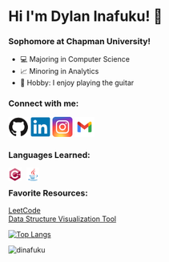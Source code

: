 # Hi I'm Dylan Inafuku! 👋 

### Sophomore at Chapman University!

- 💻 Majoring in Computer Science
- 📈 Minoring in Analytics
- 🎵 Hobby: I enjoy playing the guitar

### Connect with me:

[<img src='https://github.com/devicons/devicon/blob/master/icons/github/github-original.svg' alt='github' height='40'>](https://github.com/dinafuku)
[<img src='https://github.com/devicons/devicon/blob/master/icons/linkedin/linkedin-original.svg' alt='linkedin' height='40'>](www.linkedin.com/in/dylan-inafuku/)
[<img src='https://github.com/edent/SuperTinyIcons/blob/master/images/svg/instagram.svg' alt='instagram' height='40'>](https://www.instagram.com/dylan_inafuku)
[<img src='https://github.com/edent/SuperTinyIcons/blob/master/images/svg/gmail.svg' alt='gmail' height='40'>](mailto:dinafuku808@gmail.com)

### Languages Learned:

[<img align="left" alt="cplusplus" width="26px" src="https://github.com/devicons/devicon/blob/master/icons/cplusplus/cplusplus-original.svg" style="padding-right:10px;" />]()
[<img align="left" alt="java" width="26px" src="https://github.com/devicons/devicon/blob/master/icons/java/java-original.svg" style="padding-right:10px;" />]()

<br>

### Favorite Resources:

<a href="https://leetcode.com/" target="_blank">LeetCode</a><br>
<a href="https://www.cs.usfca.edu/~galles/visualization/Algorithms.html" target="_blank">Data Structure Visualization Tool</a>

[![Top Langs](https://github-readme-stats.vercel.app/api/top-langs/?username=dinafuku&layout=compact)](https://github.com/dinafuku/github-readme-stats)

<p>&nbsp;<img align="left" src="https://github-readme-stats.vercel.app/api?username=dinafuku&show_icons=true&locale=en" alt="dinafuku" /></p>